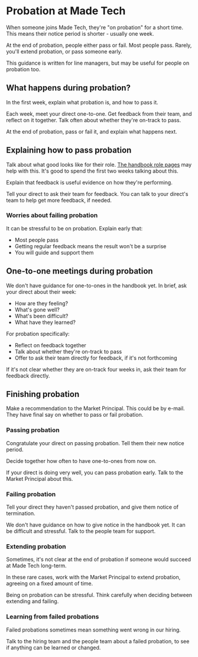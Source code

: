 # Probation at Made Tech

When someone joins Made Tech, they're "on probation" for a short time.
This means their notice period is shorter - usually one week.

At the end of probation, people either pass or fail. Most people pass.
Rarely, you'll extend probation, or pass someone early.

This guidance is written for line managers, but may be useful for people on probation too.

## What happens during probation?

In the first week, explain what probation is, and how to pass it.

Each week, meet your direct one-to-one.
Get feedback from their team, and reflect on it together.
Talk often about whether they're on-track to pass.

At the end of probation, pass or fail it, and explain what happens next.

## Explaining how to pass probation

Talk about what good looks like for their role. [The handbook role pages](../../roles/README.md) may help with this.
It's good to spend the first two weeks talking about this.

Explain that feedback is useful evidence on how they're performing.

Tell your direct to ask their team for feedback. You can talk to your direct's team to help get more feedback, if needed.

### Worries about failing probation

It can be stressful to be on probation. Explain early that:
- Most people pass
- Getting regular feedback means the result won't be a surprise
- You will guide and support them

## One-to-one meetings during probation

We don't have guidance for one-to-ones in the handbook yet. In brief, ask your direct about their week:
- How are they feeling?
- What's gone well?
- What's been difficult?
- What have they learned?

For probation specifically:
- Reflect on feedback together
- Talk about whether they're on-track to pass
- Offer to ask their team directly for feedback, if it's not forthcoming

If it's not clear whether they are on-track four weeks in, ask their team for feedback directly.

## Finishing probation

Make a recommendation to the Market Principal. This could be by e-mail. They have final say on whether to pass or fail probation.

### Passing probation

Congratulate your direct on passing probation. Tell them their new notice period.

Decide together how often to have one-to-ones from now on.

If your direct is doing very well, you can pass probation early. Talk to the Market Principal about this.

### Failing probation

Tell your direct they haven't passed probation, and give them notice of termination.

We don't have guidance on how to give notice in the handbook yet. It can be difficult and stressful. Talk to the people team for support.

### Extending probation

Sometimes, it's not clear at the end of probation if someone would succeed at Made Tech long-term.

In these rare cases, work with the Market Principal to extend probation, agreeing on a fixed amount of time.

Being on probation can be stressful. Think carefully when deciding between extending and failing.

### Learning from failed probations

Failed probations sometimes mean something went wrong in our hiring.

Talk to the hiring team and the people team about a failed probation, to see if anything can be learned or changed.

